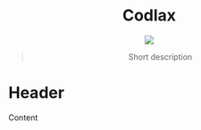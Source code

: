 <div align="center">
  
# Codlax

<a href="https://codlax.vercel.app/">
  <img src="https://img.shields.io/badge/pkg%20mgr-version-blue">  
</a>

> Short description
  
</div>

# Header
Content